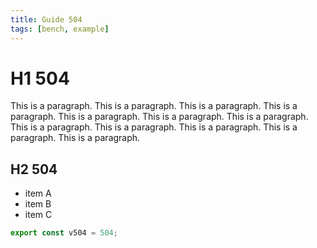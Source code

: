 ```yaml
---
title: Guide 504
tags: [bench, example]
---
```


# H1 504

This is a paragraph. This is a paragraph. This is a paragraph. This is a paragraph. This is a paragraph. This is a paragraph. This is a paragraph. This is a paragraph. This is a paragraph. This is a paragraph. This is a paragraph. This is a paragraph. 

## H2 504

- item A
- item B
- item C

```ts
export const v504 = 504;
```
